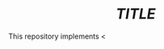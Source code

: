 # $$TITLE$$
This repository implements <<title>> in PyTorch. Running this code succesfully reproduces the results in the manuscript.
# Training
To train the network on MNIST dataset for 20 epochs on target 0. run the command
```bash 
 python gan_targetted.py --epochs 20 -t 0
```
  The numebr of folds are set to 5 by default. The trained models are saved at the directory ```saved_models/mnist/``` by the name ```D_{target}_{fold} G_{target}_{fold}```.
 
model weights to run ```inference.ipynb``` can be downloaded from the [link](https://www.dropbox.com/sh/nwps3ehuv4rk9dk/AACi84wEPaUHbYs-9xg3ODVOa?dl=0). 
